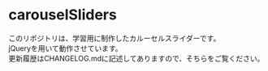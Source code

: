 # carouselSliders
このリポジトリは、学習用に制作したカルーセルスライダーです。  
jQueryを用いて動作させています。  
更新履歴はCHANGELOG.mdに記述してありますので、そちらをご覧ください。